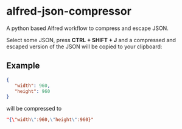 # alfred-json-compressor
A python based Alfred workflow to compress and escape JSON.

Select some JSON, press **CTRL + SHIFT + J** and a compressed and escaped version of the JSON will be copied to your clipboard:

## Example

```JSON
{
   "width": 960,
   "height": 960
}
```

will be compressed to

```JSON
"{\"width\":960,\"height\":960}"
```
